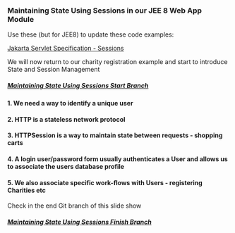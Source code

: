 ### Maintaining State Using Sessions in our JEE 8 Web App Module

Use these (but for JEE8) to update these code examples:

[Jakarta Servlet Specification - Sessions](https://jakarta.ee/specifications/servlet/5.0/jakarta-servlet-spec-5.0.html#sessions)

We will now return to our charity registration example and start to introduce State and Session Management

##### [Maintaining State Using Sessions Start Branch](https://github.com/NicorDesigns/javawebdevcourse/tree/jee8web-session-management-start)

#### 1. We need a way to identify a unique user

#### 2. HTTP is a stateless network protocol

#### 3. HTTPSession is a way to maintain state between requests - shopping carts 

#### 4. A login user/password form usually authenticates a User and allows us to associate the users database profile

#### 5. We also associate specific work-flows with Users - registering Charities etc

Check in the end Git branch of this slide show 

##### [Maintaining State Using Sessions Finish Branch](https://github.com/NicorDesigns/javawebdevcourse/tree/jee8web-session-management-start)

    

